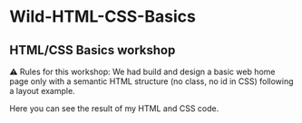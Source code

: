 # Wild-HTML-CSS-Basics

## HTML/CSS Basics workshop
⚠️ Rules for this workshop: We had build and design a basic web home page only with a semantic HTML structure (no class, no id in CSS) following a layout example. 

Here you can see the result of my HTML and CSS code. 
